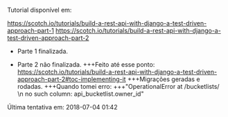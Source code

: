 Tutorial disponível em:

https://scotch.io/tutorials/build-a-rest-api-with-django-a-test-driven-approach-part-1
https://scotch.io/tutorials/build-a-rest-api-with-django-a-test-driven-approach-part-2

- Parte 1 finalizada.

- Parte 2 não finalizada.
+++Feito até esse ponto: https://scotch.io/tutorials/build-a-rest-api-with-django-a-test-driven-approach-part-2#toc-implementing-it
+++Migrações geradas e rodadas.
+++Quando tomei erro:
+++"OperationalError at /bucketlists/ \n no such column: api_bucketlist.owner_id"

Última tentativa em: 2018-07-04 01:42	